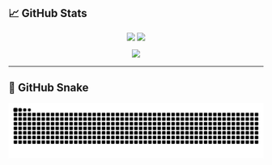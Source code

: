## 📈 GitHub Stats

<p align="center">
  <img src="https://github-readme-stats.vercel.app/api?username=codedbyminjae&show_icons=true&theme=dark&rank_icon=github" height="165"/>
  <img src="https://github-readme-stats.vercel.app/api/top-langs/?username=codedbyminjae&layout=compact&theme=dark" height="165"/>
</p>

<p align="center">
  <img src="https://streak-stats.demolab.com?user=codedbyminjae&theme=dark" height="160"/>
</p>

---

## 🐍 GitHub Snake

<p align="center">
  <img src="https://github.com/codedbyminjae/codedbyminjae/blob/output/github-snake-dark.svg?palette=github-dark" alt="GitHub Snake"/>
</p>
